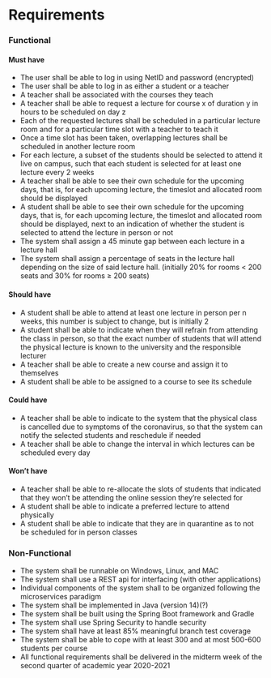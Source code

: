 # Requirements

### Functional 

#### Must have
- The user shall be able to log in using NetID and password (encrypted)
- The user shall be able to log in as either a student or a teacher
- A teacher shall be associated with the courses they teach
- A teacher shall be able to request a lecture for course x of duration y in hours to be scheduled on day z
- Each of the requested lectures shall be scheduled in a particular lecture room and for a particular time slot with a teacher to teach it
- Once a time slot has been taken, overlapping lectures shall be scheduled in another lecture room
- For each lecture, a subset of the students should be selected to attend it live on campus, such that each student is selected for at least one lecture every 2 weeks
- A teacher shall be able to see their own schedule for the upcoming days, that is, for each upcoming lecture, the timeslot and allocated room should be displayed
- A student shall be able to see their own schedule for the upcoming days, that is, 
  for each upcoming lecture, the timeslot and allocated room should be displayed, next to an indication of whether the student is selected to attend the lecture in person or not
- The system shall assign a 45 minute gap between each lecture in a lecture hall
- The system shall assign a percentage of seats in the lecture hall depending on the size of said lecture hall. (initially 20% for rooms < 200 seats and 30% for rooms ≥ 200 seats)

#### Should have
- A student shall be able to attend at least one lecture in person per n weeks, this number is subject to change, but is initially 2
- A student shall be able to indicate when they will refrain from attending the class in person, so that the exact number of students that will attend the physical lecture is known to the university and the responsible lecturer
- A teacher shall be able to create a new course and assign it to themselves
- A student shall be able to be assigned to a course to see its schedule

#### Could have
- A teacher shall be able to indicate to the system that the physical class is cancelled due to symptoms of the coronavirus, so that the system can notify the selected students and reschedule if needed
- A teacher shall be able to change the interval in which lectures can be scheduled every day

#### Won’t have
- A teacher shall be able to re-allocate the slots of students that indicated that they won’t be attending the online session they’re selected for
- A student shall be able to indicate a preferred lecture to attend physically
- A student shall be able to indicate that they are in quarantine as to not be scheduled for in person classes

### Non-Functional 
- The system shall be runnable on Windows, Linux, and MAC
- The system shall use a REST api for interfacing (with other applications)
- Individual components of the system shall to be organized following the microservices paradigm
- The system shall be implemented in Java (version 14)(?)
- The system shall be built using the Spring Boot framework and Gradle
- The system shall use Spring Security to handle security
- The system shall have at least 85% meaningful branch test coverage
- The system shall be able to cope with at least 300 and at most 500-600 students per course
- All functional requirements shall be delivered in the midterm week of the second quarter of academic year 2020-2021


